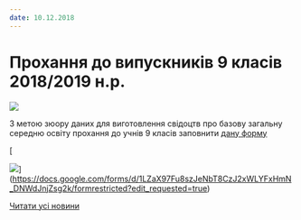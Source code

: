 ```yaml
---
date: 10.12.2018
---
```

# Прохання до випускників 9 класів 2018/2019 н.р.

![](/images/blog/прохання-до-випускників-9-класів-20182019-нр/svid1.jpg)

З метою зюору даних для виготовлення свідоцтв про базову загальну середню освіту прохання до учнів 9 класів заповнити [дану форму](https://docs.google.com/forms/d/1LZaX97Fu8szJeNbT8CzJ2xWLYFxHmN_DNWdJnjZsg2k/formrestricted?edit_requested=true)

[

![](/images/blog/прохання-до-випускників-9-класів-20182019-нр/svid2.jpg)](https://docs.google.com/forms/d/1LZaX97Fu8szJeNbT8CzJ2xWLYFxHmN_DNWdJnjZsg2k/formrestricted?edit_requested=true)

[Читати усі новини](/news)
